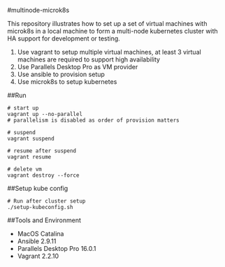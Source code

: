 #multinode-microk8s

This repository illustrates how to set up a set of virtual machines with microk8s in a local machine to form a multi-node kubernetes cluster with HA support for development or testing.

1. Use vagrant to setup multiple virtual machines, at least 3 virtual machines are required to support high availability
2. Use Parallels Desktop Pro as VM provider
3. Use ansible to provision setup
4. Use microk8s to setup kubernetes

##Run

```shell script
# start up
vagrant up --no-parallel
# parallelism is disabled as order of provision matters

# suspend
vagrant suspend

# resume after suspend
vagrant resume

# delete vm
vagrant destroy --force
```

##Setup kube config
```shell script
# Run after cluster setup
./setup-kubeconfig.sh
```

##Tools and Environment

* MacOS Catalina
* Ansible 2.9.11
* Parallels Desktop Pro 16.0.1
* Vagrant 2.2.10
